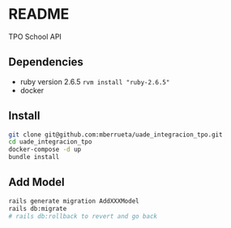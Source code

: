 # README

TPO School API

## Dependencies

- ruby version 2.6.5   `rvm install "ruby-2.6.5"`
- docker

## Install

```sh
git clone git@github.com:mberrueta/uade_integracion_tpo.git
cd uade_integracion_tpo
docker-compose -d up
bundle install
```

## Add Model

```sh
rails generate migration AddXXXModel
rails db:migrate
# rails db:rollback to revert and go back
```
